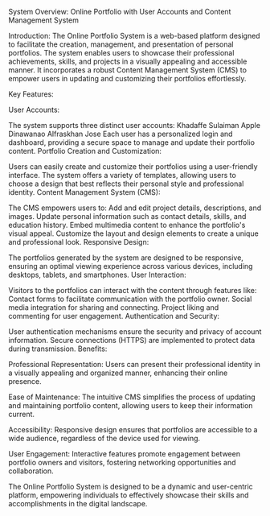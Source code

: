 ﻿System Overview: Online Portfolio with User Accounts and Content Management System

Introduction:
The Online Portfolio System is a web-based platform designed to facilitate the creation, management, and presentation of personal portfolios. The system enables users to showcase their professional achievements, skills, and projects in a visually appealing and accessible manner. It incorporates a robust Content Management System (CMS) to empower users in updating and customizing their portfolios effortlessly.

Key Features:

User Accounts:

The system supports three distinct user accounts:
Khadaffe Sulaiman
Apple Dinawanao
Alfraskhan Jose
Each user has a personalized login and dashboard, providing a secure space to manage and update their portfolio content.
Portfolio Creation and Customization:

Users can easily create and customize their portfolios using a user-friendly interface.
The system offers a variety of templates, allowing users to choose a design that best reflects their personal style and professional identity.
Content Management System (CMS):

The CMS empowers users to:
Add and edit project details, descriptions, and images.
Update personal information such as contact details, skills, and education history.
Embed multimedia content to enhance the portfolio's visual appeal.
Customize the layout and design elements to create a unique and professional look.
Responsive Design:

The portfolios generated by the system are designed to be responsive, ensuring an optimal viewing experience across various devices, including desktops, tablets, and smartphones.
User Interaction:

Visitors to the portfolios can interact with the content through features like:
Contact forms to facilitate communication with the portfolio owner.
Social media integration for sharing and connecting.
Project liking and commenting for user engagement.
Authentication and Security:

User authentication mechanisms ensure the security and privacy of account information.
Secure connections (HTTPS) are implemented to protect data during transmission.
Benefits:

Professional Representation: Users can present their professional identity in a visually appealing and organized manner, enhancing their online presence.

Ease of Maintenance: The intuitive CMS simplifies the process of updating and maintaining portfolio content, allowing users to keep their information current.

Accessibility: Responsive design ensures that portfolios are accessible to a wide audience, regardless of the device used for viewing.

User Engagement: Interactive features promote engagement between portfolio owners and visitors, fostering networking opportunities and collaboration.

The Online Portfolio System is designed to be a dynamic and user-centric platform, empowering individuals to effectively showcase their skills and accomplishments in the digital landscape.
